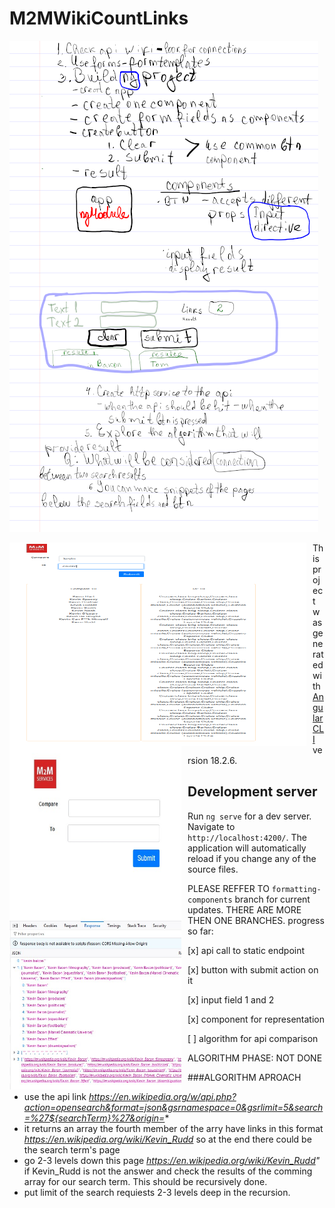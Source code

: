 # M2MWikiCountLinks

![Plan](./public/work_on_Friday.png?raw=true "Working Plan")

<img src="./public/results_from_wikipedia.png"
     alt="First page"
     style="float: left; margin-right: 10px;" height="325px" width="475px" />
<img src="./public/UI-presentation.jpg"
     alt="First page"
     style="float: left; margin-right: 10px;" height="275px" width="275px" />
<img src="./public/api_response.jpg"
     alt="First page"
     style="float: left; margin-right: 10px;" height="275px" width="275px" />
This project was generated with [Angular CLI](https://github.com/angular/angular-cli) version 18.2.6.

## Development server

Run `ng serve` for a dev server. Navigate to `http://localhost:4200/`. The application will automatically reload if you change any of the source files.

PLEASE REFFER TO `formatting-components` branch for current updates.
THERE ARE MORE THEN ONE BRANCHES. 
progress so far:

[x] api call to static endpoint

[x] button with submit action on it

[x] input field 1 and 2

[x] component for representation

[ ] algorithm for api comparison

ALGORITHM PHASE: NOT DONE

###ALGORITHM APROACH

> 
- use the api link *https://en.wikipedia.org/w/api.php?action=opensearch&format=json&gsrnamespace=0&gsrlimit=5&search=%27${searchTerm}%27&origin=**
- it returns an array the fourth member of the arry have links in this format *https://en.wikipedia.org/wiki/Kevin_Rudd* so at the end there could be the search term's page
-  go 2-3 levels down this page *https://en.wikipedia.org/wiki/Kevin_Rudd"* if Kevin_Rudd is not the answer and check the results of the comming array for our search term. This should be recursively done.
- put limit of the search requiests 2-3 levels deep in the recursion. 
